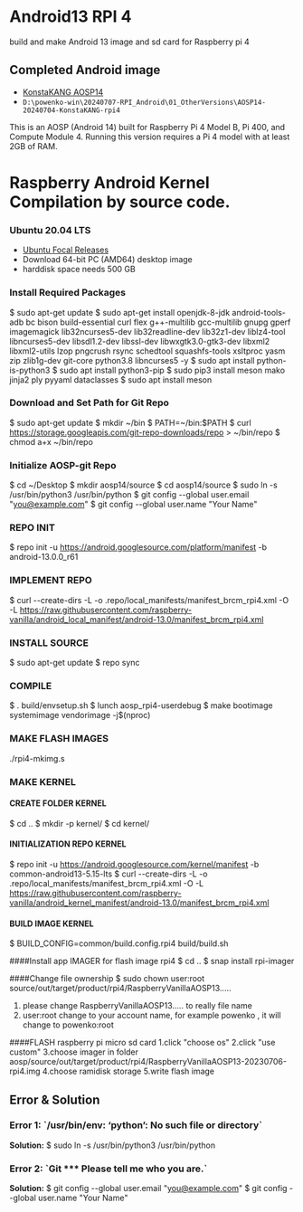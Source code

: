 # Android13 RPI 4
build and make Android 13 image and sd card for Raspberry pi 4


## Completed Android image 
- [KonstaKANG AOSP14](https://konstakang.com/devices/rpi4/AOSP14/)
- `D:\powenko-win\20240707-RPI_Android\01_OtherVersions\AOSP14-20240704-KonstaKANG-rpi4`

This is an AOSP (Android 14) built for Raspberry Pi 4 Model B, Pi 400, and Compute Module 4. Running this version requires a Pi 4 model with at least 2GB of RAM.


# Raspberry Android Kernel Compilation by source code. 
### Ubuntu 20.04 LTS
- [Ubuntu Focal Releases](https://releases.ubuntu.com/focal/)
- Download 64-bit PC (AMD64) desktop image
- harddisk space needs 500 GB


### Install Required Packages
$ sudo apt-get update
$ sudo apt-get install openjdk-8-jdk android-tools-adb bc bison build-essential curl flex g++-multilib gcc-multilib gnupg gperf imagemagick lib32ncurses5-dev lib32readline-dev lib32z1-dev liblz4-tool libncurses5-dev libsdl1.2-dev libssl-dev libwxgtk3.0-gtk3-dev libxml2 libxml2-utils lzop pngcrush rsync schedtool squashfs-tools xsltproc yasm zip zlib1g-dev git-core python3.8 libncurses5 -y
$ sudo apt install python-is-python3
$ sudo apt install python3-pip
$ sudo pip3 install meson mako jinja2 ply pyyaml dataclasses
$ sudo apt install meson

### Download and Set Path for Git Repo
$ sudo apt-get update
$ mkdir ~/bin
$ PATH=~/bin:$PATH
$ curl https://storage.googleapis.com/git-repo-downloads/repo > ~/bin/repo
$ chmod a+x ~/bin/repo









### Initialize AOSP-git Repo
$ cd ~/Desktop
$ mkdir aosp14/source
$ cd aosp14/source
$ sudo ln -s /usr/bin/python3 /usr/bin/python
$ git config --global user.email "you@example.com"
$ git config --global user.name "Your Name" 


### REPO INIT
$ repo init -u https://android.googlesource.com/platform/manifest -b android-13.0.0_r61


### IMPLEMENT REPO
$ curl --create-dirs -L -o .repo/local_manifests/manifest_brcm_rpi4.xml -O -L https://raw.githubusercontent.com/raspberry-vanilla/android_local_manifest/android-13.0/manifest_brcm_rpi4.xml


### INSTALL SOURCE

$ sudo apt-get update
$ repo sync


### COMPILE

$ . build/envsetup.sh
$ lunch aosp_rpi4-userdebug
$ make bootimage systemimage vendorimage -j\$(nproc)


### MAKE FLASH IMAGES
./rpi4-mkimg.s

### MAKE KERNEL
#### CREATE FOLDER KERNEL
$ cd ..
$ mkdir -p kernel/
$ cd kernel/

#### INITIALIZATION REPO KERNEL

$ repo init -u https://android.googlesource.com/kernel/manifest -b common-android13-5.15-lts
$ curl --create-dirs -L -o .repo/local_manifests/manifest_brcm_rpi4.xml -O -L https://raw.githubusercontent.com/raspberry-vanilla/android_kernel_manifest/android-13.0/manifest_brcm_rpi4.xml

 

#### BUILD IMAGE KERNEL
$ BUILD_CONFIG=common/build.config.rpi4 build/build.sh



####Install app IMAGER for flash image rpi4
$ cd ..
$ snap install rpi-imager

####Change file ownership
$ sudo chown user:root source/out/target/product/rpi4/RaspberryVanillaAOSP13..…

1. please change RaspberryVanillaAOSP13..… to really file name
2. user:root change to your account name, for example powenko , it will change to powenko:root



####FLASH raspberry pi  micro sd card
1.click "choose os"
2.click "use custom"
3.choose imager in folder aosp/source/out/target/product/rpi4/RaspberryVanillaAOSP13-20230706-rpi4.img
4.choose ramidisk storage 
5.write flash image



##  Error & Solution
### Error 1: \`/usr/bin/env: ‘python’: No such file or directory\`
**Solution:**
$ sudo ln -s /usr/bin/python3 /usr/bin/python

### Error 2: \`Git *** Please tell me who you are.\`
**Solution:**
$ git config --global user.email "you@example.com"
$ git config --global user.name "Your Name"
